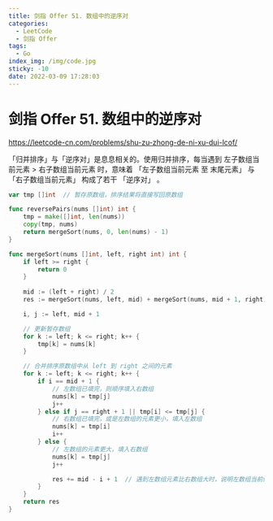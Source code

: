 ```yaml
---
title: 剑指 Offer 51. 数组中的逆序对
categories:
  - LeetCode
  - 剑指 Offer
tags:
  - Go
index_img: /img/code.jpg
sticky: -10
date: 2022-03-09 17:28:03
---
```


# 剑指 Offer 51. 数组中的逆序对

https://leetcode-cn.com/problems/shu-zu-zhong-de-ni-xu-dui-lcof/

「归并排序」与「逆序对」是息息相关的。使用归并排序，每当遇到 左子数组当前元素 > 右子数组当前元素 时，意味着 「左子数组当前元素 至 末尾元素」 与 「右子数组当前元素」 构成了若干 「逆序对」 。

```go
var tmp []int  // 暂存原数组，排序结果将直接写回原数组

func reversePairs(nums []int) int {
    tmp = make([]int, len(nums))
    copy(tmp, nums)
    return mergeSort(nums, 0, len(nums) - 1)
}

func mergeSort(nums []int, left, right int) int {
    if left >= right {
        return 0
    }
    
    mid := (left + right) / 2
    res := mergeSort(nums, left, mid) + mergeSort(nums, mid + 1, right)

    i, j := left, mid + 1

    // 更新暂存数组
    for k := left; k <= right; k++ {
        tmp[k] = nums[k]
    }

    // 合并排序原数组中从 left 到 right 之间的元素
    for k := left; k <= right; k++ {
        if i == mid + 1 {  
            // 左数组已填完，则顺序填入右数组
            nums[k] = tmp[j]
            j++
        } else if j == right + 1 || tmp[i] <= tmp[j] {
            // 右数组已填完，或是左数组的元素更小，填入左数组
            nums[k] = tmp[i]
            i++
        } else {
            // 左数组的元素更大，填入右数组
            nums[k] = tmp[j]
            j++

            res += mid - i + 1  // 遇到左数组元素比右数组大时，说明左数组当前位置到末尾位置的元素都比右数组的大，这些元素的个数就是逆序对个数
        }
    }
    return res
}
```
